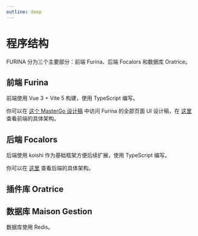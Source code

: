```yaml
---
outline: deep
---
```


# 程序结构

FURINA 分为三个主要部分：前端 Furina、后端 Focalors 和数据库 Oratrice。

## 前端 Furina

前端使用 Vue 3 + Vite 5 构建，使用 TypeScript 编写。

你可以在 [这个 MasterGo 设计稿](https://mastergo.com/goto/vGuyhLw5?page_id=M&file=111086002830316) 中访问 Furina 的全部页面 UI 设计稿，在 [这里](./furina) 查看前端的具体架构。

## 后端 Focalors

后端使用 koishi 作为基础框架方便后续扩展，使用 TypeScript 编写。

你可以在 [这里](./focalors) 查看后端的具体架构。

## 插件库 Oratrice

## 数据库 Maison Gestion

数据库使用 Redis。
